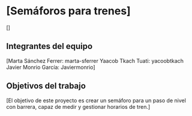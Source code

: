 # [Semáforos para trenes]

[]

## Integrantes del equipo

[Marta Sánchez Ferrer: marta-sferrer
Yaacob Tkach Tuati: yacoobtkach
Javier Monrio García: Javiermonrio]

## Objetivos del trabajo

[El objetivo de este proyecto es crear un semáforo para un paso de nivel con barrera, capaz de medir y gestionar horarios de tren.]

